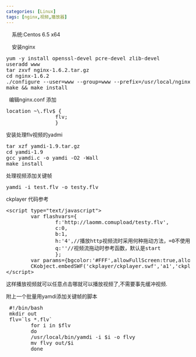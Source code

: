 ```yaml
---
categories: [Linux]
tags: [nginx,视频,播放器]
---
```




<p>
    &nbsp;&nbsp;&nbsp;&nbsp;系统:Centos 6.5 x64<br/>
</p>
<p>
    &nbsp;&nbsp;&nbsp;&nbsp;安装nginx<br/>
</p>
<pre class="brush:bash;toolbar:false">yum -y install openssl-devel pcre-devel zlib-devel
useradd www
tar zxvf nginx-1.6.2.tar.gz
cd nginx-1.6.2
./configure --user=www --group=www --prefix=/usr/local/nginx --with-http_flv_module
make &amp;&amp; make install</pre>
<p>
    &nbsp; 编辑nginx.conf 添加
</p>
<pre class="brush:bash;toolbar:false;">location ~\.flv$ {
                flv;
                }</pre>
<p>
    安装处理flv视频的yadmi
</p>
<pre class="brush:bash;toolbar:false">tar xzf yamdi-1.9.tar.gz
cd yamdi-1.9
gcc yamdi.c -o yamdi -O2 -Wall
make install</pre>
<p>
    处理视频添加关键帧
</p>
<pre class="brush:bash;toolbar:false">yamdi -i test.flv -o testy.flv</pre>
<p>
    ckplayer 代码参考
</p>
<pre class="brush:js;toolbar:false">&lt;script type=&quot;text/javascript&quot;&gt;
        var flashvars={
                f:&#39;http://laomm.comupload/testy.flv&#39;,
                c:0,
                b:1,
                h:&#39;4&#39;,//播放http视频流时采用何种拖动方法，=0不使用任意拖动，=1是使用按关键帧，=2是按时间点，=3是自动判断按什么(如果视频格式是.mp4就按关键帧，.flv就按关键时间)，=4也是自动判断(只要包含字符mp4就按mp4来，只要包含字符flv就按flv来)
                q:&#39;&#39;//视频流拖动时参考函数，默认是start
                };
        var params={bgcolor:&#39;#FFF&#39;,allowFullScreen:true,allowScriptAccess:&#39;always&#39;,wmode:&#39;transparent&#39;};
        CKobject.embedSWF(&#39;ckplayer/ckplayer.swf&#39;,&#39;a1&#39;,&#39;ckplayer_a1&#39;,&#39;600&#39;,&#39;400&#39;,flashvars,params);        
&lt;/script&gt;</pre>
<p>
    这样播放视频就可以任意点击哪就可以播放视频了,不需要事先缓冲视频.
</p>
<p>
    附上一个批量用yamdi添加关键帧的脚本
</p>
<pre class="brush:bash;toolbar:false"> #!/bin/bash
 mkdir out
 flv=`ls *.flv`
        for i in $flv
        do
        /usr/local/bin/yamdi -i $i -o flvy
        mv flvy out/$i
        done</pre>
<p>
    <br/>
</p>
